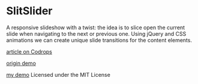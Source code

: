 
SlitSlider
=========

A responsive slideshow with a twist: the idea is to slice open the current slide when navigating to the next or previous one. Using jQuery and CSS animations we can create unique slide transitions for the content elements.

[article on Codrops](http://tympanus.net/codrops/2012/06/05/fullscreen-slit-slider-with-jquery-and-css3/)

[origin demo](http://tympanus.net/Tutorials/FullscreenSlitSlider/)

[my demo](http://dizzyeyes.github.io/SlitSlider/)
Licensed under the MIT License